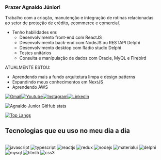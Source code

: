 ### Prazer Agnaldo Júnior!

Trabalho com a criação, manutenção e integração de rotinas relacionadas ao setor de proteção de crédito, ecommerce e comercial.

* Tenho habilidades em:
    * Desenvolvimento front-end com ReactJS
    * Desenvolvimento back-end com NodeJS ou RESTAPI Delphi
    * Desenvolvimento desktop com Radio studio Delphi
    * Testes unitários
    * Consulta e manipulação de dados com Oracle, MyQL e Firebird
 
 ATUALMENTE ESTOU:
 
 *  Aprendendo mais a fundo arquitetura limpa e design patterns
 *  Expandindo meus conhecimentos em NextJS
 *  Aprendendo AWS



[![Gmail](https://img.shields.io/badge/Gmail-D14836?style=for-the-badge&logo=gmail&logoColor=white)](#)[![Youtube](https://img.shields.io/badge/YouTube-FF0000?style=for-the-badge&logo=youtube&logoColor=white)](https://www.youtube.com/channel/UCN4KIhL-9ff5XcVNo0Cu0LQ/featured)[![Instagram](https://img.shields.io/badge/Instagram-E4405F?style=for-the-badge&logo=instagram&logoColor=white)](https://www.instagram.com/agnaldocjr98/)[![Linkedin](https://img.shields.io/badge/LinkedIn-0077B5?style=for-the-badge&logo=linkedin&logoColor=white)](#)

![Agnaldo Junior GitHub stats](https://github-readme-stats.vercel.app/api?username=agnaldocjr98&show_icons=true&theme=dracula)

[![Top Langs](https://github-readme-stats.vercel.app/api/top-langs/?username=agnaldocjr98&layout=compact)](https://github.com/agnaldocjr98/github-readme-stats)

## Tecnologias que eu uso no meu dia a dia

<div style="display: inline_block"></br>
    <img alt="javascript" src="https://img.shields.io/badge/JavaScript-F7DF1E?style=for-the-badge&logo=javascript&logoColor=black"/>
    <img alt="typescript" src="https://img.shields.io/badge/TypeScript-007ACC?style=for-the-badge&logo=typescript&logoColor=white"/>
    <img alt="reactjs" src="https://img.shields.io/badge/React-20232A?style=for-the-badge&logo=react&logoColor=61DAFB"/>
    <img alt="redux" src="https://img.shields.io/badge/Redux-593D88?style=for-the-badge&logo=redux&logoColor=white"/>
    <img alt="nodejs" src="https://img.shields.io/badge/Node.js-43853D?style=for-the-badge&logo=node.js&logoColor=white"/>
    <img alt="materialui" src="https://img.shields.io/badge/Material--UI-0081CB?style=for-the-badge&logo=material-ui&logoColor=white"/>
 <img alt="delphi" src="https://img.shields.io/badge/Delphi_RAD_Studio-B22222?style=for-the-badge&logo=delphi&logoColor=white"/> 
  <img alt="mysql" src="https://img.shields.io/badge/MySQL-00000F?style=for-the-badge&logo=mysql&logoColor=white"/>     
  <img alt="html5" src="https://img.shields.io/badge/HTML5-E34F26?style=for-the-badge&logo=html5&logoColor=white"/>
    <img alt="css3" src="https://img.shields.io/badge/CSS3-1572B6?style=for-the-badge&logo=css3&logoColor=white"/>  
</div></br>

